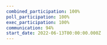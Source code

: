 ```yaml
---
combined_participation: 100%
poll_participation: 100%
exec_participation: 100%
communication: 94%
start_date: 2022-06-13T00:00:00.000Z
---
```

